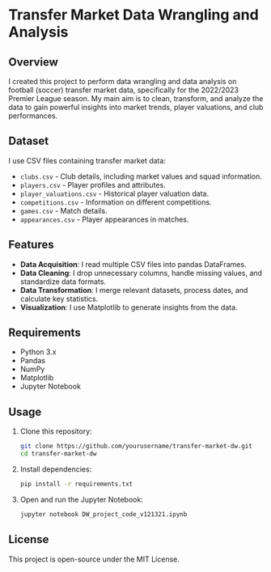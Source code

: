 # Transfer Market Data Wrangling and Analysis

## Overview
I created this project to perform data wrangling and data analysis on football (soccer) transfer market data, specifically for the 2022/2023 Premier League season. My main aim is to clean, transform, and analyze the data to gain powerful insights into market trends, player valuations, and club performances.

## Dataset
I use CSV files containing transfer market data:
- `clubs.csv` - Club details, including market values and squad information.
- `players.csv` - Player profiles and attributes.
- `player_valuations.csv` - Historical player valuation data.
- `competitions.csv` - Information on different competitions.
- `games.csv` - Match details.
- `appearances.csv` - Player appearances in matches.

## Features
- **Data Acquisition**: I read multiple CSV files into pandas DataFrames.
- **Data Cleaning**: I drop unnecessary columns, handle missing values, and standardize data formats.
- **Data Transformation**: I merge relevant datasets, process dates, and calculate key statistics.
- **Visualization**: I use Matplotlib to generate insights from the data.

## Requirements
- Python 3.x
- Pandas
- NumPy
- Matplotlib
- Jupyter Notebook

## Usage
1. Clone this repository:
   ```sh
   git clone https://github.com/yourusername/transfer-market-dw.git
   cd transfer-market-dw
   ```
2. Install dependencies:
   ```sh
   pip install -r requirements.txt
   ```
3. Open and run the Jupyter Notebook:
   ```sh
   jupyter notebook DW_project_code_v121321.ipynb
   ```

## License
This project is open-source under the MIT License.

